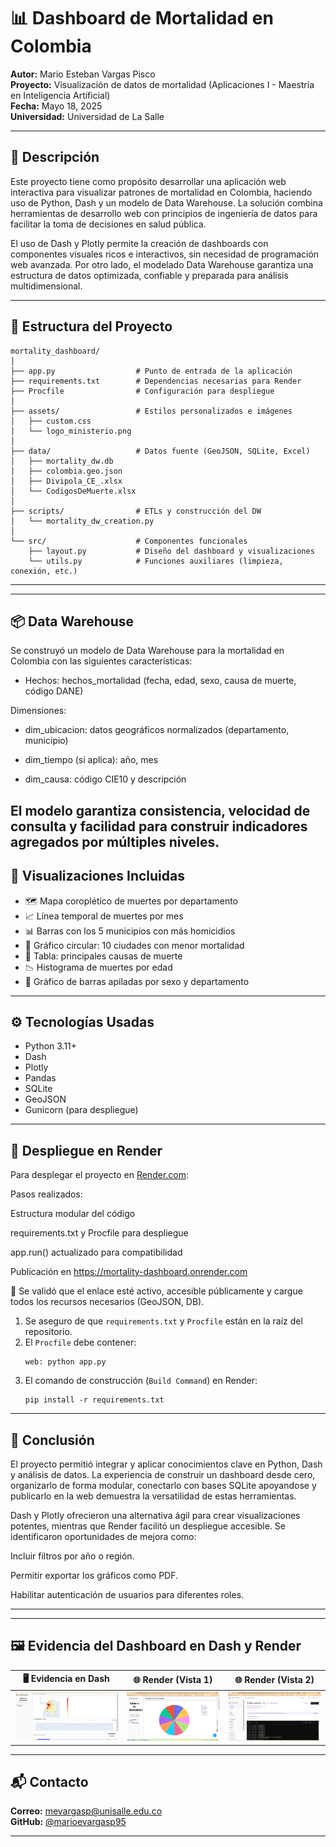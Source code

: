 # 📊 Dashboard de Mortalidad en Colombia

**Autor:** Mario Esteban Vargas Pisco  
**Proyecto:** Visualización de datos de mortalidad (Aplicaciones I - Maestría en Inteligencia Artificial)  
**Fecha:** Mayo 18, 2025  
**Universidad:** Universidad de La Salle

---

## 🧩 Descripción

Este proyecto tiene como propósito desarrollar una aplicación web interactiva para visualizar patrones de mortalidad en Colombia, haciendo uso de Python, Dash y un modelo de Data Warehouse. La solución combina herramientas de desarrollo web con principios de ingeniería de datos para facilitar la toma de decisiones en salud pública.

El uso de Dash y Plotly permite la creación de dashboards con componentes visuales ricos e interactivos, sin necesidad de programación web avanzada. Por otro lado, el modelado Data Warehouse garantiza una estructura de datos optimizada, confiable y preparada para análisis multidimensional.

---

## 📁 Estructura del Proyecto

```
mortality_dashboard/
│
├── app.py                  # Punto de entrada de la aplicación
├── requirements.txt        # Dependencias necesarias para Render
├── Procfile                # Configuración para despliegue
│
├── assets/                 # Estilos personalizados e imágenes
│   ├── custom.css
│   └── logo_ministerio.png
│
├── data/                   # Datos fuente (GeoJSON, SQLite, Excel)
│   ├── mortality_dw.db
│   ├── colombia.geo.json
│   ├── Divipola_CE_.xlsx
│   └── CodigosDeMuerte.xlsx
│
├── scripts/                # ETLs y construcción del DW
│   └── mortality_dw_creation.py
│
└── src/                    # Componentes funcionales
    ├── layout.py           # Diseño del dashboard y visualizaciones
    └── utils.py            # Funciones auxiliares (limpieza, conexión, etc.)
```

---

---
## 📦 Data Warehouse
Se construyó un modelo de Data Warehouse para la mortalidad en Colombia con las siguientes características: 

- Hechos: hechos_mortalidad (fecha, edad, sexo, causa de muerte, código DANE)

Dimensiones:

- dim_ubicacion: datos geográficos normalizados (departamento, municipio)

- dim_tiempo (si aplica): año, mes

- dim_causa: código CIE10 y descripción

El modelo garantiza consistencia, velocidad de consulta y facilidad para construir indicadores agregados por múltiples niveles.
---

## 📌 Visualizaciones Incluidas

- 🗺️ Mapa coroplético de muertes por departamento
- 📈 Línea temporal de muertes por mes
- 📊 Barras con los 5 municipios con más homicidios
- 🥧 Gráfico circular: 10 ciudades con menor mortalidad
- 🧾 Tabla: principales causas de muerte
- 📉 Histograma de muertes por edad
- 🚻 Gráfico de barras apiladas por sexo y departamento

---

## ⚙️ Tecnologías Usadas

- Python 3.11+
- Dash
- Plotly
- Pandas
- SQLite
- GeoJSON
- Gunicorn (para despliegue)

---

## 🚀 Despliegue en Render

Para desplegar el proyecto en [Render.com](https://render.com):

Pasos realizados:

Estructura modular del código

requirements.txt y Procfile para despliegue

app.run() actualizado para compatibilidad

Publicación en https://mortality-dashboard.onrender.com

🔐 Se validó que el enlace esté activo, accesible públicamente y cargue todos los recursos necesarios (GeoJSON, DB).

1. Se aseguro de que `requirements.txt` y `Procfile` están en la raíz del repositorio.
2. El `Procfile` debe contener:
   ```
   web: python app.py
   ```
3. El comando de construcción (`Build Command`) en Render:
   ```
   pip install -r requirements.txt
   ```
---

## 🧠 Conclusión

El proyecto permitió integrar y aplicar conocimientos clave en Python, Dash y análisis de datos. La experiencia de construir un dashboard desde cero, organizarlo de forma modular, conectarlo con bases SQLite apoyandose  y publicarlo en la web demuestra la versatilidad de estas herramientas.

Dash y Plotly ofrecieron una alternativa ágil para crear visualizaciones potentes, mientras que Render facilitó un despliegue accesible.
Se identificaron oportunidades de mejora como:

Incluir filtros por año o región.

Permitir exportar los gráficos como PDF.

Habilitar autenticación de usuarios para diferentes roles.

---

---
## 🖼️ Evidencia del Dashboard en Dash y Render

| 🖥️ Evidencia en Dash | 🌐 Render (Vista 1) | 🌐 Render (Vista 2) |
|----------------------|--------------------|---------------------|
| ![Dash 1](assets/Evidencia%20Dash.png) | ![Render 1](assets/Evidencia%20del%20Dashboard%20en%20Render.png) | ![Render 2](assets/Evidencia%20del%20Dashboard%20en%20Render%202.png) |

---

## 📬 Contacto

**Correo:** mevargasp@unisalle.edu.co  
**GitHub:** [@marioevargasp95](https://github.com/marioevargasp95)

---
